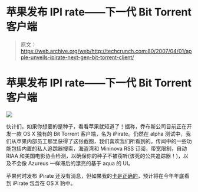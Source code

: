# 苹果发布 IPI rate——下一代 Bit Torrent 客户端

> 原文：<https://web.archive.org/web/http://techcrunch.com:80/2007/04/01/apple-unveils-ipirate-next-gen-bit-torrent-client/>

# 苹果发布 IPI rate——下一代 Bit Torrent 客户端

![](img/023b79a06bd689af5019485114f87996.png)

伙计们。如果你想要的是种子，看看苹果就知道了！据称，乔布斯公司目前正在开发一款 OS X 独有的 Bit Torrent 客户端，名为 iPirate。仍然在 alpha 测试中，我们从苹果内部员工那里获得了这张截图，我们喜欢我们所看到的。传闻中的一些功能包括内置的私人追踪器搜索，海盗湾和 Mininova RSS 订阅，带宽限制，自动 RIAA 和美国电影协会检测，以确保你的种子不被窃听(该死的公共追踪器！)，以及不会像 Azureus 一样滞后的漂亮的基于 aqua 的 UI。

苹果何时发布 iPirate 还没有消息，但如果我的[卡是正确的](https://web.archive.org/web/20210228225117/http://youtube.com/watch?v=I0MU0ENCfpI)，预计将在今年年底看到 iPirate 包含在 OS X 豹中。